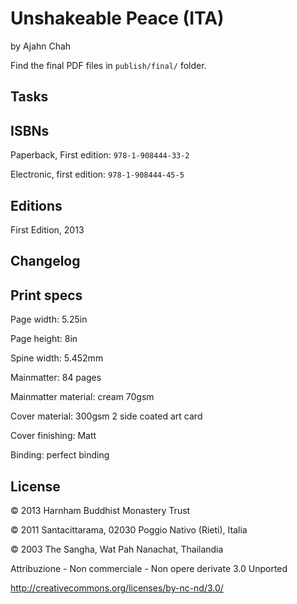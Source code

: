 Unshakeable Peace (ITA)
=======================

by Ajahn Chah

Find the final PDF files in `publish/final/` folder.

## Tasks

## ISBNs

Paperback, First edition: `978-1-908444-33-2`

Electronic, first edition: `978-1-908444-45-5`

## Editions

First Edition, 2013

## Changelog

## Print specs

Page width: 5.25in

Page height: 8in

Spine width: 5.452mm

Mainmatter: 84 pages

Mainmatter material: cream 70gsm

Cover material: 300gsm 2 side coated art card

Cover finishing: Matt

Binding: perfect binding

## License

&copy; 2013 Harnham Buddhist Monastery Trust

&copy; 2011 Santacittarama, 02030 Poggio Nativo (Rieti), Italia

&copy; 2003 The Sangha, Wat Pah Nanachat, Thailandia

Attribuzione - Non commerciale - Non opere derivate 3.0 Unported

http://creativecommons.org/licenses/by-nc-nd/3.0/

